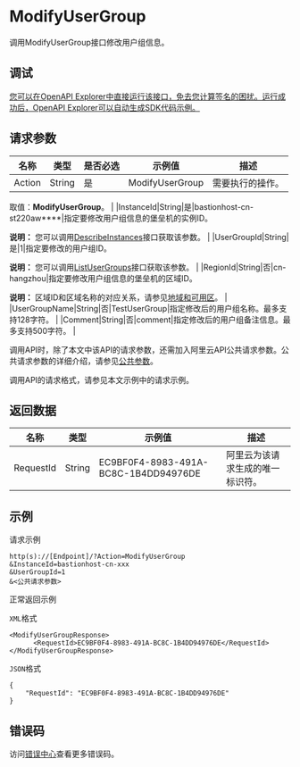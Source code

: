 # ModifyUserGroup

调用ModifyUserGroup接口修改用户组信息。

## 调试

[您可以在OpenAPI Explorer中直接运行该接口，免去您计算签名的困扰。运行成功后，OpenAPI Explorer可以自动生成SDK代码示例。](https://api.aliyun.com/#product=Yundun-bastionhost&api=ModifyUserGroup&type=RPC&version=2019-12-09)

## 请求参数

|名称|类型|是否必选|示例值|描述|
|--|--|----|---|--|
|Action|String|是|ModifyUserGroup|需要执行的操作。

 取值：**ModifyUserGroup**。 |
|InstanceId|String|是|bastionhost-cn-st220aw\*\*\*\*|指定要修改用户组信息的堡垒机的实例ID。

 **说明：** 您可以调用[DescribeInstances](~~153281~~)接口获取该参数。 |
|UserGroupId|String|是|1|指定要修改的用户组ID。

 **说明：** 您可以调用[ListUserGroups](~~204509~~)接口获取该参数。 |
|RegionId|String|否|cn-hangzhou|指定要修改用户组信息的堡垒机的区域ID。

 **说明：** 区域ID和区域名称的对应关系，请参见[地域和可用区](~~40654~~)。 |
|UserGroupName|String|否|TestUserGroup|指定修改后的用户组名称。最多支持128字符。 |
|Comment|String|否|comment|指定修改后的用户组备注信息。最多支持500字符。 |

调用API时，除了本文中该API的请求参数，还需加入阿里云API公共请求参数。公共请求参数的详细介绍，请参见[公共参数](~~148139~~)。

调用API的请求格式，请参见本文示例中的请求示例。

## 返回数据

|名称|类型|示例值|描述|
|--|--|---|--|
|RequestId|String|EC9BF0F4-8983-491A-BC8C-1B4DD94976DE|阿里云为该请求生成的唯一标识符。 |

## 示例

请求示例

```
http(s)://[Endpoint]/?Action=ModifyUserGroup
&InstanceId=bastionhost-cn-xxx 
&UserGroupId=1
&<公共请求参数>
```

正常返回示例

`XML`格式

```
<ModifyUserGroupResponse>
      <RequestId>EC9BF0F4-8983-491A-BC8C-1B4DD94976DE</RequestId>
</ModifyUserGroupResponse>
```

`JSON`格式

```
{
	"RequestId": "EC9BF0F4-8983-491A-BC8C-1B4DD94976DE"
}
```

## 错误码

访问[错误中心](https://error-center.alibabacloud.com/status/product/Yundun-bastionhost)查看更多错误码。


